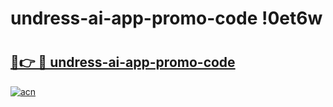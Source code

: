# undress-ai-app-promo-code !0et6w

# <h2><a href="https://zw94i9.esa.edu.pl?title=undress-ai-app-promo-code&ref=0et6w">🔗👉 🔴 undress-ai-app-promo-code</a></h2>

[![acn](https://github.com/user-attachments/assets/0f9c940e-d8b0-45ae-aac7-cd30a18b3e1c)](https://zw94i9.esa.edu.pl?title=undress-ai-app-promo-code&ref=0et6w)

